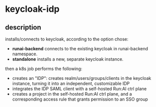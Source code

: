 # keycloak-idp
## description

installs/connects to keycloak, according to the option chose:
- **runai-backend** connects to the existing keycloak in runai-backend namespace.
- **standalone** installs a new, separate keycloak instance.

then a k8s job performs the following:
- creates an "IDP": creates realm/users/groups/clients in the keycloak instance, turning it into an independent, customizable IDP
- integrates the IDP SAML client with a self-hosted Run:AI ctrl plane
- creates a project in the self-hosted Run:AI ctrl plane, and a corresponding access rule that grants permission to an SSO group
